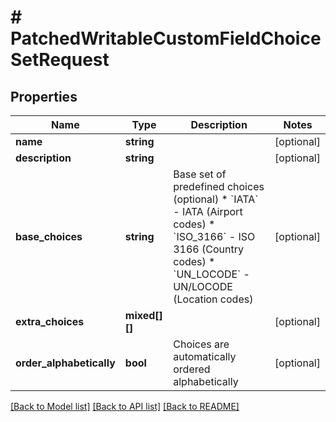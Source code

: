 # # PatchedWritableCustomFieldChoiceSetRequest

## Properties

Name | Type | Description | Notes
------------ | ------------- | ------------- | -------------
**name** | **string** |  | [optional]
**description** | **string** |  | [optional]
**base_choices** | **string** | Base set of predefined choices (optional)  * &#x60;IATA&#x60; - IATA (Airport codes) * &#x60;ISO_3166&#x60; - ISO 3166 (Country codes) * &#x60;UN_LOCODE&#x60; - UN/LOCODE (Location codes) | [optional]
**extra_choices** | **mixed[][]** |  | [optional]
**order_alphabetically** | **bool** | Choices are automatically ordered alphabetically | [optional]

[[Back to Model list]](../../README.md#models) [[Back to API list]](../../README.md#endpoints) [[Back to README]](../../README.md)
